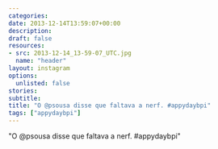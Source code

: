 ```yaml
---
categories:
date: 2013-12-14T13:59:07+00:00
description:
draft: false
resources:
- src: 2013-12-14_13-59-07_UTC.jpg
  name: "header"
layout: instagram
options:
  unlisted: false
stories:
subtitle:
title: "O @psousa disse que faltava a nerf. #appydaybpi"
tags: ["appydaybpi"]
---
```


"O @psousa disse que faltava a nerf. #appydaybpi"
